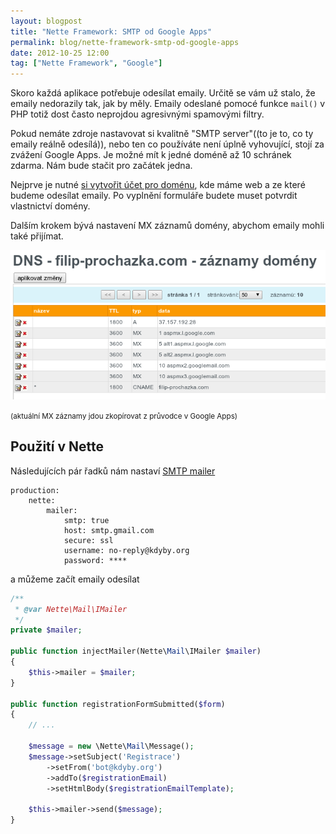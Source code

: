 ```yaml
---
layout: blogpost
title: "Nette Framework: SMTP od Google Apps"
permalink: blog/nette-framework-smtp-od-google-apps
date: 2012-10-25 12:00
tag: ["Nette Framework", "Google"]
---
```


Skoro každá aplikace potřebuje odesílat emaily. Určitě se vám už stalo, že emaily nedorazily tak, jak by měly. Emaily odeslané pomocé funkce `mail()` v PHP totiž dost často neprojdou agresivnými spamovými filtry.

Pokud nemáte zdroje nastavovat si kvalitně "SMTP server"((to je to, co ty emaily reálně odesílá)), nebo ten co používáte není úplně vyhovující, stojí za zvážení Google Apps. Je možné mít k jedné doméně až 10 schránek zdarma. Nám bude stačit pro začátek jedna.

Nejprve je nutné [si vytvořit účet pro doménu](https://www.google.com/a/cpanel/standard/new?hl=cs), kde máme web a ze které budeme odesílat emaily. Po vyplnění formuláře budete muset potvrdit vlastnictví domény.

Dalším krokem bývá nastavení MX záznamů domény, abychom emaily mohli také přijímat.

![google-apps-mx](/content/google-apps-mx.png)

<small>(aktuální MX záznamy jdou zkopírovat z průvodce v Google Apps)</small>


## Použití v Nette

Následujících pár řadků nám nastaví [SMTP mailer](https://api.nette.org/2.0/Nette.Mail.SmtpMailer.html)

~~~ neon
production:
    nette:
        mailer:
            smtp: true
            host: smtp.gmail.com
            secure: ssl
            username: no-reply@kdyby.org
            password: ****
~~~

a můžeme začít emaily odesílat

~~~ php
/**
 * @var Nette\Mail\IMailer
 */
private $mailer;

public function injectMailer(Nette\Mail\IMailer $mailer)
{
    $this->mailer = $mailer;
}

public function registrationFormSubmitted($form)
{
    // ...

    $message = new \Nette\Mail\Message();
    $message->setSubject('Registrace')
        ->setFrom('bot@kdyby.org')
        ->addTo($registrationEmail)
        ->setHtmlBody($registrationEmailTemplate);

    $this->mailer->send($message);
}
~~~
